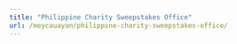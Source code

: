 ```yaml
---
title: "Philippine Charity Sweepstakes Office"
url: /meycauayan/philippine-charity-sweepstakes-office/
---
```

